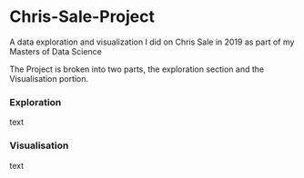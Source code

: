 # Chris-Sale-Project
A data exploration and visualization I did on Chris Sale in 2019 as part of my Masters of Data Science

The Project is broken into two parts, the exploration section and the Visualisation portion.

### Exploration
text


### Visualisation
text

<br>
<br>

